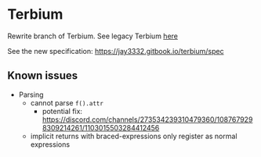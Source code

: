 # Terbium

Rewrite branch of Terbium. See legacy Terbium [here](https://github.com/TerbiumLang/Terbium/tree/legacy)

See the new specification: https://jay3332.gitbook.io/terbium/spec

## Known issues

- Parsing
  - cannot parse `f().attr`
    - potential fix: https://discord.com/channels/273534239310479360/1087679298309214261/1103015503284412456
  - implicit returns with braced-expressions only register as normal expressions
